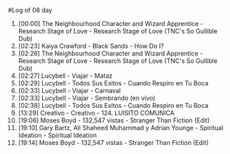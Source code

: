 #Log of 08 day

1. [00:00] The Neighbourhood Character and Wizard Apprentice - Research Stage of Love - Research Stage of Love (TNC's So Gullible Dub)
1. [02:23] Kaiya Crawford - Black Sands - How Do I?
1. [02:26] The Neighbourhood Character and Wizard Apprentice - Research Stage of Love - Research Stage of Love (TNC's So Gullible Dub)
1. [02:27] Lucybell - Viajar - Mataz
1. [02:29] Lucybell - Todos Sus Exitos - Cuando Respiro en Tu Boca
1. [02:33] Lucybell - Viajar - Carnaval
1. [02:33] Lucybell - Viajar - Sembrando (en vivo)
1. [02:38] Lucybell - Todos Sus Exitos - Cuando Respiro en Tu Boca
1. [13:29] Creativo - Creativo - 124. LUISITO COMUNICA
1. [19:06] Moses Boyd - 132,547 vistas - Stranger Than Fiction (Edit)
1. [19:10] Gary Bartz, Ali Shaheed Muhammad y Adrian Younge - Spiritual Ideation - Spiritual Ideation
1. [19:14] Moses Boyd - 132,547 vistas - Stranger Than Fiction (Edit)
